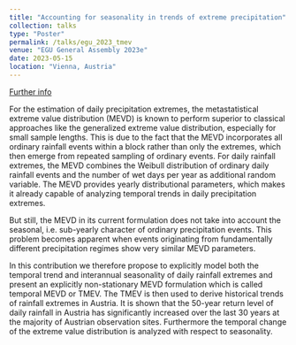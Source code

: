 ```yaml
---
title: "Accounting for seasonality in trends of extreme precipitation"
collection: talks
type: "Poster"
permalink: /talks/egu_2023_tmev
venue: "EGU General Assembly 2023e"
date: 2023-05-15
location: "Vienna, Austria"
---
```


[Further info](https://doi.org/10.5194/egusphere-egu23-7626)

For the estimation of daily precipitation extremes, the metastatistical extreme value distribution (MEVD) is known to perform superior to classical approaches like the generalized extreme value distribution, especially for small sample lengths. This is due to the fact that the MEVD incorporates all ordinary rainfall events within a block rather than only the extremes, which then emerge from repeated sampling of ordinary events. For daily rainfall extremes, the MEVD combines the Weibull distribution of ordinary daily rainfall events and the number of wet days per year as additional random variable. The MEVD provides yearly distributional parameters, which makes it already capable of analyzing temporal trends in daily precipitation extremes.

But still, the MEVD in its current formulation does not take into account the seasonal, i.e. sub-yearly character of ordinary precipitation events. This problem becomes apparent when events originating from fundamentally different precipitation regimes show very similar MEVD parameters.

In this contribution we therefore propose to explicitly model both the temporal trend and interannual seasonality of daily rainfall extremes and present an explicitly non-stationary MEVD formulation which is called temporal MEVD or TMEV. The TMEV is then used to derive historical trends of rainfall extremes in Austria. It is shown that the 50-year return level of daily rainfall in Austria has significantly increased over the last 30 years at the majority of Austrian observation sites. Furthermore the temporal change of the extreme value distribution is analyzed with respect to seasonality. 
